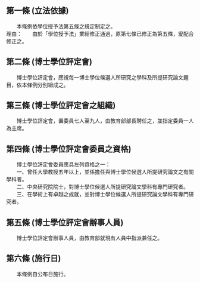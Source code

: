 第一條 (立法依據)
-----------------
　　本條例依學位授予法第五條之規定制定之。  
理由：　　由於「學位授予法」業經修正通過，原第七條已修正為第五條，爰配合修正之。

第二條 (博士學位評定會)
-----------------------
　　博士學位評定會，應視每一博士學位候選人所研究之學科及所提研究論文題目，依本條例分別組成之。  


第三條 (博士學位評定會之組織)
-----------------------------
　　博士學位評定會，置委員七人至九人，由教育部部長聘任之，並指定委員一人為主席。  


第四條 (博士學位評定會委員之資格)
---------------------------------
　　博士學位評定會委員應具左列資格之一：  
　　一、曾任大學教授五年以上，並係擔任與博士學位候選人所提研究論文之有關學科者。  
　　二、中央研究院院士，對博士學位候選人所提研究論文學科有專門研究者。  
　　三、在學術上有卓越之成就，並對博士學位候選人所提研究論文學科有專門研究者。  


第五條 (博士學位評定會辦事人員)
-------------------------------
　　博士學位評定會辦事人員，由教育部就現有人員中指派兼任之。  


第六條 (施行日)
---------------
　　本條例自公布日施行。